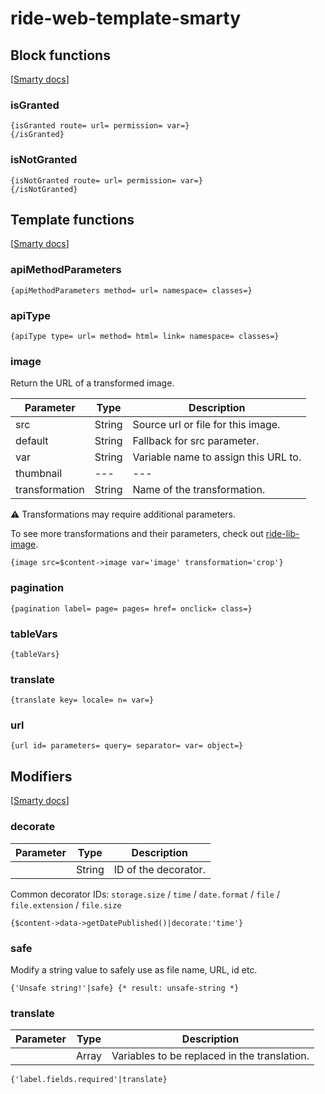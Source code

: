 # ride-web-template-smarty

## Block functions

[[Smarty docs](http://www.smarty.net/docs/en/plugins.block.functions.tpl)]

### isGranted

```Smarty
{isGranted route= url= permission= var=}
{/isGranted}
```

### isNotGranted

```Smarty
{isNotGranted route= url= permission= var=}
{/isNotGranted}
```

## Template functions

[[Smarty docs](http://www.smarty.net/docs/en/plugins.functions.tpl)]

### apiMethodParameters

```Smarty
{apiMethodParameters method= url= namespace= classes=}
```

### apiType

```Smarty
{apiType type= url= method= html= link= namespace= classes=}
```

### image

Return the URL of a transformed image.

| Parameter | Type | Description |
| --- | --- | --- |
| src | String | Source url or file for this image. |
| default | String | Fallback for src parameter. |
| var | String | Variable name to assign this URL to. |
| thumbnail | --- | --- |
| transformation | String | Name of the transformation. |

:warning: Transformations may require additional parameters.

To see more transformations and their parameters, check out [ride-lib-image](https://github.com/all-ride/ride-lib-image/tree/master/src/ride/library/image/transformation).

```Smarty
{image src=$content->image var='image' transformation='crop'}
```

### pagination

```Smarty
{pagination label= page= pages= href= onclick= class=}
```

### tableVars

```Smarty
{tableVars}
```

### translate

```Smarty
{translate key= locale= n= var=}
```

### url

```Smarty
{url id= parameters= query= separator= var= object=}
```

## Modifiers

[[Smarty docs](http://www.smarty.net/docs/en/plugins.modifiers.tpl)]

### decorate

| Parameter | Type | Description |
| --- | --- | --- |
|  | String | ID of the decorator. |

Common decorator IDs: `storage.size` / `time` / `date.format` / `file` / `file.extension` / `file.size`

```Smarty
{$content->data->getDatePublished()|decorate:'time'}
```

### safe
Modify a string value to safely use as file name, URL, id etc.

```Smarty
{'Unsafe string!'|safe} {* result: unsafe-string *}
```

### translate

| Parameter | Type | Description |
| --- | --- | --- |
|  | Array | Variables to be replaced in the translation. |

```Smarty
{'label.fields.required'|translate}
```
